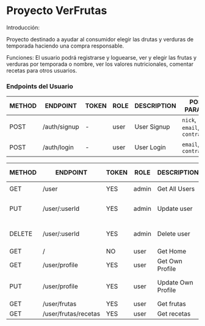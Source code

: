 # Proyecto VerFrutas

Introducción:

Proyecto destinado a ayudar al consumidor elegir las drutas y verduras de temporada haciendo una compra responsable.

Funciones:
El usuario podrá registrarse y loguearse,
ver y elegir las frutas y verduras por temporada o nombre,
ver los valores nutricionales,
comentar recetas para otros usuarios.

### Endpoints del Usuario

METHOD | ENDPOINT         | TOKEN | ROLE  | DESCRIPTION              | POST PARAMS                                               | RETURNS
-------|------------------|-------|-------|--------------------------|-----------------------------------------------------------|--------------------
POST   | /auth/signup     | -     | user  | User Signup              | `nick`, `email`, `contraseña`                             | { token: `token` }
POST   | /auth/login      | -     | user  | User Login               | `email`, `contraseña`                                     | { token: `token` }

METHOD | ENDPOINT            | TOKEN | ROLE     | DESCRIPTION              | POST PARAMS                                     | RETURNS
-------|---------------------|-------|----------|--------------------------|-------------------------------------------------|--------------------
GET    | /user               | YES   | admin    | Get All Users            | `query params`                                  | [{user}]
PUT    | /user/:userId       | YES   | admin    | Update user              | `nick`, `email`, `contraseña`                   | {message: 'user updated'}
DELETE | /user/:userId       | YES   | admin    | Delete user              |                                                 | {message: 'user deleted'}
GET    | /                   | NO    | user     | Get Home                 |                                                 |
GET    | /user/profile       | YES   | user     | Get Own Profile          |                                                 | {user}
PUT    | /user/profile       | YES   | user     | Update Own Profile       | `nombre`, `email`, `contraseña`                 | {message: 'user updated'}
GET    | /user/frutas        | YES   | user     | Get frutas               |                                                 | [{frutas}]
GET    | /user/frutas/recetas| YES   | user     | Get recetas              |                                                 | [{recetas}]
